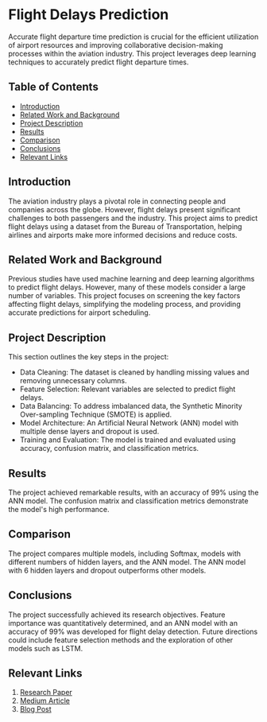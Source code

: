 # Flight Delays Prediction

Accurate flight departure time prediction is crucial for the efficient utilization of airport resources and improving collaborative decision-making processes within the aviation industry. This project leverages deep learning techniques to accurately predict flight departure times.

## Table of Contents

- [Introduction](#introd89iuction)
- [Related Work and Background](#related-work-and-background)
- [Project Description](#project-description)
- [Results](#results)
- [Comparison](#comparison)
- [Conclusions](#conclusions)
- [Relevant Links](#relevant-links)

## Introduction

The aviation industry plays a pivotal role in connecting people and companies across the globe. However, flight delays present significant challenges to both passengers and the industry. This project aims to predict flight delays using a dataset from the Bureau of Transportation, helping airlines and airports make more informed decisions and reduce costs.

## Related Work and Background

Previous studies have used machine learning and deep learning algorithms to predict flight delays. However, many of these models consider a large number of variables. This project focuses on screening the key factors affecting flight delays, simplifying the modeling process, and providing accurate predictions for airport scheduling.

## Project Description

This section outlines the key steps in the project:

- Data Cleaning: The dataset is cleaned by handling missing values and removing unnecessary columns.
- Feature Selection: Relevant variables are selected to predict flight delays.
- Data Balancing: To address imbalanced data, the Synthetic Minority Over-sampling Technique (SMOTE) is applied.
- Model Architecture: An Artificial Neural Network (ANN) model with multiple dense layers and dropout is used.
- Training and Evaluation: The model is trained and evaluated using accuracy, confusion matrix, and classification metrics.

## Results

The project achieved remarkable results, with an accuracy of 99% using the ANN model. The confusion matrix and classification metrics demonstrate the model's high performance.

## Comparison

The project compares multiple models, including Softmax, models with different numbers of hidden layers, and the ANN model. The ANN model with 6 hidden layers and dropout outperforms other models.

## Conclusions

The project successfully achieved its research objectives. Feature importance was quantitatively determined, and an ANN model with an accuracy of 99% was developed for flight delay detection. Future directions could include feature selection methods and the exploration of other models such as LSTM.

## Relevant Links

1. [Research Paper](https://www.mdpi.com/2071-1050/14/22/15367)
2. [Medium Article](https://medium.com/analytics-vidhya/using-machine-learning-to-predict-flight-delays-e8a50b0bb64c)
3. [Blog Post](https://industryforever.wordpress.com/2017/10/12/predicting-flight-delays-using-tensorflow-and-machine-learning/)

